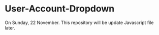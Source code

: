 # User-Account-Dropdown
On Sunday, 22 November. This repository will be update Javascript file later.
